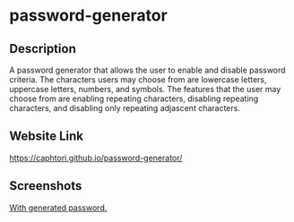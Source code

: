 # password-generator

## Description

A password generator that allows the user to enable and disable password criteria.  The characters users may choose from are lowercase letters, uppercase letters, numbers, and symbols.  The features that the user may choose from are enabling repeating characters, disabling repeating characters, and disabling only repeating adjascent characters.

## Website Link

https://caphtori.github.io/password-generator/

## Screenshots

[With generated password.](./site-screenshot.png)
